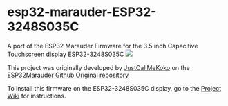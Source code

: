 # esp32-marauder-ESP32-3248S035C
A port of the ESP32 Marauder Firmware for the 3.5 inch Capacitive Touchscreen display ESP32-3248S035C
<img src="https://raw.githubusercontent.com/sorinbotirla/esp32-marauder-ESP32-3248S035C/main/images/marauder-scan-wifi.gif" />

This project was originally developed by [JustCallMeKoko](https://github.com/justcallmekoko/) on the [ESP32Marauder Github Original repository](https://github.com/justcallmekoko/ESP32Marauder)

To install this firmware on the ESP32-3248S035C display, go to the [Project Wiki](https://github.com/sorinbotirla/esp32-marauder-ESP32-3248S035C/wiki) for instructions.
